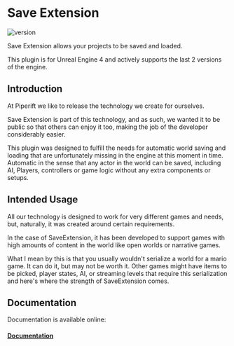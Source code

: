 # Save Extension
![version](https://img.shields.io/github/v/release/piperift/SaveExtension?label=version)

Save Extension allows your projects to be saved and loaded.

This plugin is for Unreal Engine 4 and actively supports the last 2 versions of the engine.

## Introduction

At Piperift we like to release the technology we create for ourselves.

Save Extension is part of this technology, and as such, we wanted it to be public so that others can enjoy it too, making the job of the developer considerably easier.

This plugin was designed to fulfill the needs for automatic world saving and loading that are unfortunately missing in the engine at this moment in time. Automatic in the sense that any actor in the world can be saved, including AI, Players, controllers or game logic without any extra components or setups.

## Intended Usage

All our technology is designed to work for very different games and needs, but, naturally, it was created around certain requirements.

In the case of SaveExtension, it has been developed to support games with high amounts of content in the world like open worlds or narrative games.

What I mean by this is that you usually wouldn't serialize a world for a mario game. It can do it, but may not be worth it. Other games might have items to be picked, player states, AI, or streaming levels that require this serialization and here's where the strength of SaveExtension comes.

## Documentation

Documentation is available online:

#### [Documentation](https://piperift.com/SaveExtension/)
